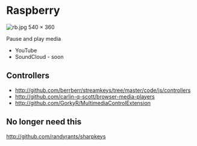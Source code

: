 Raspberry
======================
![rb.jpg 540 × 360][1]

Pause and play media

- YouTube
- SoundCloud - soon

Controllers
-----------------------------------------------------------------------
- http://github.com/berrberr/streamkeys/tree/master/code/js/controllers
- http://github.com/carlin-q-scott/browser-media-players
- http://github.com/GorkyR/MultimediaControlExtension

No longer need this
--------------------------------------
http://github.com/randyrants/sharpkeys

[image needs explicit HTTPS]::
[1]:https://raw.githubusercontent.com/cup/umber/master/webext/raspberry/rb.jpg
